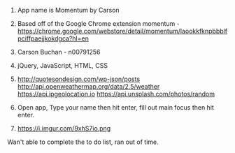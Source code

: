 1. App name is Momentum by Carson

2. Based off of the Google Chrome extension momentum - https://chrome.google.com/webstore/detail/momentum/laookkfknpbbblfpciffpaejjkokdgca?hl=en

3. Carson Buchan - n00791256

4. jQuery, JavaScript, HTML, CSS

5. http://quotesondesign.com/wp-json/posts
http://api.openweathermap.org/data/2.5/weather
https://api.ipgeolocation.io
https://api.unsplash.com/photos/random

6. Open app, Type your name then hit enter, fill out main focus then hit enter.

7. https://i.imgur.com/9xhS7io.png

Wan't able to complete the to do list, ran out of time.